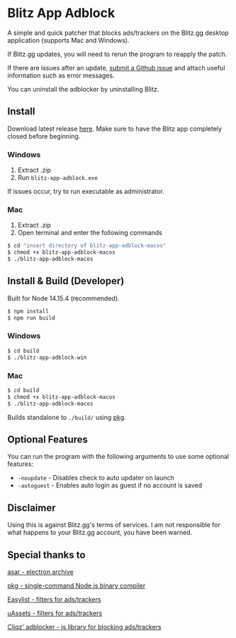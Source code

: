 # Blitz App Adblock

A simple and quick patcher that blocks ads/trackers on the Blitz.gg desktop application (supports Mac and Windows).

If Blitz.gg updates, you will need to rerun the program to reapply the patch. 

If there are issues after an update, [submit a Github issue](https://github.com/lulzsun/blitz-app-adblock/issues/new) and attach useful information such as error messages.

You can uninstall the adblocker by uninstalling Blitz.

## Install
Download latest release [here](https://github.com/lulzsun/blitz-app-adblock/releases/latest). Make sure to have the Blitz app completely closed before beginning.

### Windows
1. Extract .zip
2. Run `blitz-app-adblock.exe`

If issues occur, try to run executable as administrator.

### Mac
1. Extract .zip
2. Open terminal and enter the following commands
```bash
$ cd "insert directory of blitz-app-adblock-macos"
$ chmod +x blitz-app-adblock-macos
$ ./blitz-app-adblock-macos
```

## Install & Build (Developer)

Built for Node 14.15.4 (recommended).

```bash
$ npm install
$ npm run build
```

### Windows
```bash
$ cd build
$ ./blitz-app-adblock-win
```

### Mac
```bash
$ cd build
$ chmod +x blitz-app-adblock-macos
$ ./blitz-app-adblock-macos
```

Builds standalone to `./build/` using [pkg](https://github.com/vercel/pkg).

## Optional Features

You can run the program with the following arguments to use some optional features:

- `-noupdate` - Disables check to auto updater on launch
- `-autoguest` - Enables auto login as guest if no account is saved

## Disclaimer

Using this is against Blitz.gg's terms of services. I am not responsible for what happens to your Blitz.gg account, you have been warned.

## Special thanks to

[asar - electron archive](https://github.com/electron/asar)

[pkg - single-command Node.js binary compiler](https://github.com/vercel/pkg)

[Easylist - filters for ads/trackers](https://easylist.to/pages/about.html)

[uAssets - filters for ads/trackers](https://github.com/uBlockOrigin/uAssets)

[Cliqz' adblocker - js library for blocking ads/trackers](https://github.com/cliqz-oss/adblocker)
